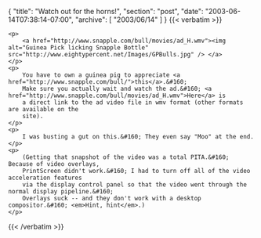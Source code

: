 {
  "title": "Watch out for the horns!",
  "section": "post",
  "date": "2003-06-14T07:38:14-07:00",
  "archive": [
    "2003/06/14"
  ]
}
{{< verbatim >}}

    <p>
        <a href="http://www.snapple.com/bull/movies/ad_H.wmv"><img alt="Guinea Pick licking Snapple Bottle" src="http://www.eightypercent.net/Images/GPBulls.jpg" /> </a>
    </p>
    <p>
        You have to own a guinea pig to appreciate <a href="http://www.snapple.com/bull/">this</a>.&#160;
        Make sure you actually wait and watch the ad.&#160; <a href="http://www.snapple.com/bull/movies/ad_H.wmv">Here</a> is
        a direct link to the ad video file in wmv format (other formats are available on the
        site).
    </p>
    <p>
        I was busting a gut on this.&#160; They even say "Moo" at the end.
    </p>
    <p>
        (Getting that snapshot of the video was a total PITA.&#160; Because of video overlays,
        PrintScreen didn't work.&#160; I had to turn off all of the video acceleration features
        via the display control panel so that the video went through the normal display pipeline.&#160;
        Overlays suck -- and they don't work with a desktop compositor.&#160; <em>Hint, hint</em>.)
    </p>

{{< /verbatim >}}
